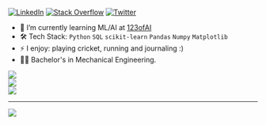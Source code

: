 [![LinkedIn](https://img.shields.io/badge/LinkedIn-%230077B5.svg?logo=linkedin&logoColor=white)](https://www.linkedin.com/in/-karan-shah/) [![Stack Overflow](https://img.shields.io/badge/-Stackoverflow-FE7A16?logo=stack-overflow&logoColor=white)](https://stackoverflow.com/users/23538301) [![Twitter](https://img.shields.io/badge/Twitter-%231DA1F2.svg?logo=Twitter&logoColor=white)](https://twitter.com/KaranShah51101)

- 🌱 I’m currently learning ML/AI at [123ofAI](https://www.123ofai.com)
- :hammer_and_wrench: Tech Stack: `Python` `SQL` `scikit-learn` `Pandas` `Numpy` `Matplotlib`
-  ⚡ I enjoy: playing cricket, running and journaling :)
- :student: Bachelor's in Mechanical Engineering.

![](https://github-readme-stats.vercel.app/api?username=karanshah5&theme=dark&hide_border=false&include_all_commits=false&count_private=false)<br/>
![](https://github-readme-streak-stats.herokuapp.com/?user=karanshah5&theme=dark&hide_border=false)<br/>
![](https://github-readme-stats.vercel.app/api/top-langs/?username=karanshah5&theme=dark&hide_border=false&include_all_commits=false&count_private=false&layout=compact)

---
[![](https://visitcount.itsvg.in/api?id=karanshah5&icon=0&color=0)](https://visitcount.itsvg.in)
